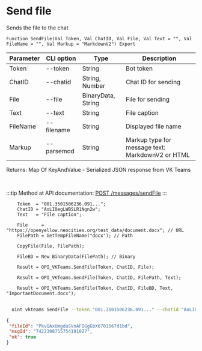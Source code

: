 ﻿---
sidebar_position: 2
---

# Send file
 Sends the file to the chat



`Function SendFile(Val Token, Val ChatID, Val File, Val Text = "", Val FileName = "", Val Markup = "MarkdownV2") Export`

  | Parameter | CLI option | Type | Description |
  |-|-|-|-|
  | Token | --token | String | Bot token |
  | ChatID | --chatid | String, Number | Chat ID for sending |
  | File | --file | BinaryData, String | File for sending |
  | Text | --text | String | File caption |
  | FileName | --filename | String | Displayed file name |
  | Markup | --parsemod | String | Markup type for message text: MarkdownV2 or HTML |

  
  Returns:  Map Of KeyAndValue - Serialized JSON response from VK Teams

<br/>

:::tip
Method at API documentation: [POST /messages/sendFile](https://teams.vk.com/botapi/#/messages/post_messages_sendFile)
:::
<br/>


```bsl title="Code example"
    Token  = "001.3501506236.091...";
    ChatID = "AoLI0egLWBSLR1Ngn2w";
    Text   = "File caption";

    File     = "https://openyellow.neocities.org/test_data/document.docx"; // URL
    FilePath = GetTempFileName("docx"); // Path

    CopyFile(File, FilePath);

    FileBD = New BinaryData(FilePath); // Binary

    Result = OPI_VKTeams.SendFile(Token, ChatID, File);

    Result = OPI_VKTeams.SendFile(Token, ChatID, FilePath, Text);

    Result = OPI_VKTeams.SendFile(Token, ChatID, FileBD, Text, "ImportantDocument.docx");
```



```sh title="CLI command example"
    
  oint vkteams SendFile --token "001.3501506236.091..." --chatid "AoLI0egLWBSLR1Ngn2w" --file "https://openintegrations.dev/test_data/document.docx // URL" --text "File caption" --filename %filename% --parsemod %parsemod%

```

```json title="Result"
{
 "fileId": "PkvQAxUmgdaSVnAFIGgGbX6701567d1bd",
 "msgId": "7422308755754191027",
 "ok": true
}
```
